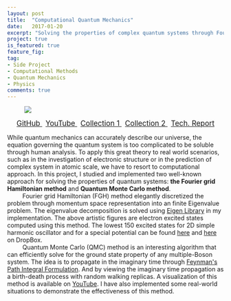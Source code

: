 ```yaml
---
layout: post
title:  "Computational Quantum Mechanics"
date:   2017-01-20
excerpt: "Solving the properties of complex quantum systems through Fourier grid Hamiltonian and Quantum Monte Carlo methods."
project: true
is_featured: true
feature_fig:
tag:
- Side Project
- Computational Methods
- Quantum Mechanics
- Physics
comments: true
---
```


<figure>
	<img src="{{site.url}}/assets/img/CompQM/FGH.jpg">
</figure>

<center>
	<a href="https://github.com/momohuang/computational-quantum-mechanics" target="_blank" class="btn">
		<span style="font-size: 120%;">
		GitHub
		</span>
	</a>
	&nbsp;
	<a href="https://youtu.be/tgJXdQFXmN0" target="_blank" class="btn">
		<span style="font-size: 120%;">
		YouTube
		</span>
	</a>
	&nbsp;
	<a href="https://goo.gl/PP5vNZ" target="_blank" class="btn">
		<span style="font-size: 120%;">
		Collection 1
		</span>
	</a>
	&nbsp;
	<a href="https://goo.gl/lnhQGO" target="_blank" class="btn">
		<span style="font-size: 120%;">
		Collection 2
		</span>
	</a>
	&nbsp;
	<a href="{{ site.baseurl }}/assets/img/FGH_and_QMC.pdf" target="_blank" class="btn">
		<span style="font-size: 120%;">
		Tech. Report
		</span>
	</a>
</center>

<p>While quantum mechanics can accurately describe our universe, the equation governing the quantum system is too complicated to be soluble through human analysis. To apply this great theory to real world scenarios, such as in the investigation of electronic structure or in the prediction of complex system in atomic scale, we have to resort to computational approach. In this project, I studied and implemented two well-known approach for solving the properties of quantum systems: <strong>the Fourier grid Hamiltonian method</strong> and <strong>Quantum Monte Carlo method</strong>.
<br>&nbsp;&nbsp;&nbsp;&nbsp;&nbsp;&nbsp;&nbsp;&nbsp; Fourier grid Hamiltonian (FGH) method elegantly discretized the problem through momentum space representation into an finite Eigenvalue problem. The eigenvalue decomposition is solved using <a href="http://eigen.tuxfamily.org/index.php?title=Main_Page" target="_blank">Eigen Library</a> in my implementation. The above artistic figures are electron excited states computed using this method. The lowest 150 excited states for 2D simple harmonic oscillator and for a special potential can be found <a href="https://goo.gl/PP5vNZ" target="_blank">here</a> and <a href="https://goo.gl/lnhQGO" target="_blank">here</a> on DropBox.
<br>&nbsp;&nbsp;&nbsp;&nbsp;&nbsp;&nbsp;&nbsp;&nbsp; Quantum Monte Carlo (QMC) method is an interesting algorithm that can efficiently solve for the ground state property of any multiple-Boson system. The idea is to propagate in the imaginary time through <a href="https://en.wikipedia.org/wiki/Path_integral_formulation">Feynman's Path Integral Formulation</a>. And by viewing the imaginary time propagation as a birth-death process with random walking replicas. A visualization of this method is available on <a href="https://youtu.be/tgJXdQFXmN0" target="_blank">YouTube</a>. I have also implemented some real-world situations to demonstrate the effectiveness of this method.</p>
  
